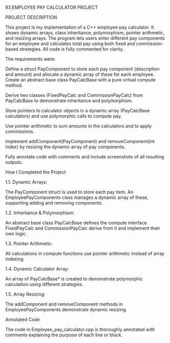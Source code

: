 93.EMPLOYEE PAY CALCULATOR PROJECT

PROJECT DESCRIPTION 

This project is my implementation of a C++ employee pay calculator. It shows dynamic arrays, class inheritance, polymorphism, pointer arithmetic, and resizing arrays. The program lets users enter different pay components for an employee and calculates total pay using both fixed and commission-based strategies. All code is fully commented for clarity.

The requirements were:

Define a struct PayComponent to store each pay component (description and amount) and allocate a dynamic array of these for each employee.
Create an abstract base class PayCalcBase with a pure virtual compute method.

Derive two classes (FixedPayCalc and CommissionPayCalc) from PayCalcBase to demonstrate inheritance and polymorphism.

Store pointers to calculator objects in a dynamic array (PayCalcBase calculators) and use polymorphic calls to compute pay.

Use pointer arithmetic to sum amounts in the calculators and to apply commissions.

Implement addComponent(PayComponent) and removeComponent(int index) by resizing the dynamic array of pay components.

Fully annotate code with comments and include screenshots of all resulting outputs.

How I Completed the Project 

1.1. Dynamic Arrays:

The PayComponent struct is used to store each pay item.
An EmployeePayComponents class manages a dynamic array of these, supporting adding and removing components.

1.2. Inheritance & Polymorphism:

An abstract base class PayCalcBase defines the compute interface.
FixedPayCalc and CommissionPayCalc derive from it and implement their own logic.

1.3. Pointer Arithmetic:

All calculations in compute functions use pointer arithmetic instead of array indexing.

1.4. Dynamic Calculator Array:

An array of PayCalcBase* is created to demonstrate polymorphic calculation using different strategies.

1.5. Array Resizing:

The addComponent and removeComponent methods in EmployeePayComponents demonstrate dynamic resizing.

Annotated Code

The code in Employee_pay_calculator.cpp is thoroughly annotated with comments explaining the purpose of each line or block.
